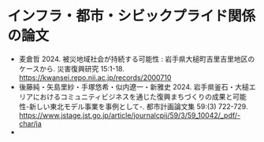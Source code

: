 # インフラ・都市・シビックプライド関係の論文

- 麦倉哲 2024. 被災地域社会が持続する可能性 : 岩手県大槌町吉里吉里地区のケースから. 災害復興研究 15:1-18. https://kwansei.repo.nii.ac.jp/records/2000710
- 後藤純・矢島里紗・手塚悠希・似内遼一・新雅史 2024. 岩手県釜石・大槌エリアにおけるコミュニティビジネスを通じた復興まちづくりの成果と可能性-新しい東北モデル事業を事例として-. 都市計画論文集 59:(3) 722-729. https://www.jstage.jst.go.jp/article/journalcpij/59/3/59_10042/_pdf/-char/ja
- 
